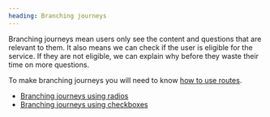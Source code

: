 ```yaml
---
heading: Branching journeys
---
```


Branching journeys mean users only see the content and questions that are relevant to them. It also means we can check if the user is eligible for the service. If they are not eligible, we can explain why before they waste their time on more questions.

To make branching journeys you will need to know [how to use routes](create-routes).

 - [Branching journeys using radios](branching-journeys-radios)
 - [Branching journeys using checkboxes](branching-journeys-checkboxes)